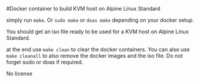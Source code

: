 #Docker container to build KVM host on Alpine Linux Standard

simply run `make`. Or `sudo make` or `doas make` depending on your docker setup.

You should get an iso file ready to be used for a KVM host on Alpine Linux Standard.

at the end use `make clean` to clear the docker containers. You can also use `make cleanall` to also remove the docker images and the iso file. Do not forget sudo or doas if required.

No license
